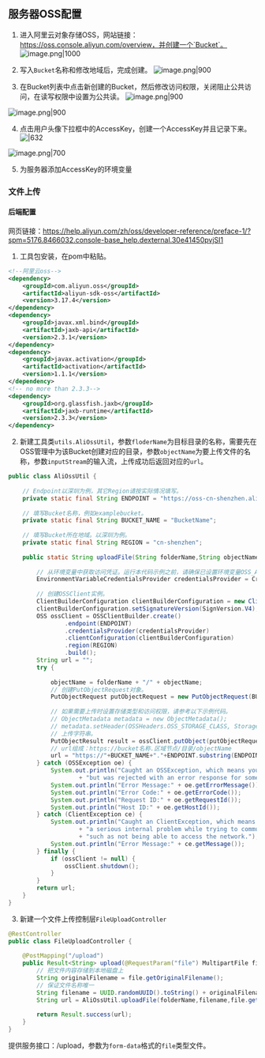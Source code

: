 ## 服务器OSS配置
1. 进入阿里云对象存储OSS，网站链接：https://oss.console.aliyun.com/overview，并创建一个`Bucket`。
![image.png|1000](https://cdn.jsdelivr.net/gh/xuezhaorong/Picgo//Source/fix-dir/picgo/picgo-clipboard-images/2025/03/03/20-02-50-5d8bab29a02ceccf46b531925820a27b-20250303200249-092087.png)

2. 写入`Bucket`名称和修改地域后，完成创建。
![image.png|900](https://cdn.jsdelivr.net/gh/xuezhaorong/Picgo//Source/fix-dir/picgo/picgo-clipboard-images/2025/03/03/20-04-11-f2ae9f360f1623681e9baded778e846e-20250303200411-60edea.png)

3. 在Bucket列表中点击新创建的Bucket，然后修改访问权限，关闭阻止公共访问，在读写权限中设置为公共读。
![image.png|900](https://cdn.jsdelivr.net/gh/xuezhaorong/Picgo//Source/fix-dir/picgo/picgo-clipboard-images/2025/03/03/20-09-36-f5b19005cf0a6a5a7f731515a87830db-20250303200935-e53a87.png)

![image.png|900](https://cdn.jsdelivr.net/gh/xuezhaorong/Picgo//Source/fix-dir/picgo/picgo-clipboard-images/2025/03/03/20-10-26-e73f2d2e8ec3c414977e1cf55e3a3562-20250303201026-0c39bd.png)

4. 点击用户头像下拉框中的AccessKey，创建一个AccessKey并且记录下来。
![|632](https://cdn.jsdelivr.net/gh/xuezhaorong/Picgo//Source/fix-dir/picgo/picgo-clipboard-images/2025/03/03/20-12-08-0f82becf2e291eb80a61d07c6f9daa28-20250303201207-1a73f2.png)

![image.png|700](https://cdn.jsdelivr.net/gh/xuezhaorong/Picgo//Source/fix-dir/picgo/picgo-clipboard-images/2025/03/03/20-14-10-d2eb7bcc8c7ca93f391a93f7aa80469c-20250303201410-eea0e5.png)

5. 为服务器添加AccessKey的环境变量
### 文件上传
#### 后端配置
网页链接：https://help.aliyun.com/zh/oss/developer-reference/preface-1/?spm=5176.8466032.console-base_help.dexternal.30e41450pvjSI1
1. 工具包安装，在pom中粘贴。
```xml
<!--阿里云oss-->  
<dependency>  
    <groupId>com.aliyun.oss</groupId>  
    <artifactId>aliyun-sdk-oss</artifactId>  
    <version>3.17.4</version>  
</dependency>  
<dependency>  
    <groupId>javax.xml.bind</groupId>  
    <artifactId>jaxb-api</artifactId>  
    <version>2.3.1</version>  
</dependency>  
<dependency>  
    <groupId>javax.activation</groupId>  
    <artifactId>activation</artifactId>  
    <version>1.1.1</version>  
</dependency>  
<!-- no more than 2.3.3-->  
<dependency>  
    <groupId>org.glassfish.jaxb</groupId>  
    <artifactId>jaxb-runtime</artifactId>  
    <version>2.3.3</version>  
</dependency>
```

2. 新建工具类`utils.AliOssUtil`，参数`floderName`为目标目录的名称，需要先在OSS管理中为该Bucket创建对应的目录，参数`objectName`为要上传文件的名称，参数`inputStream`的输入流，上传成功后返回对应的`url`。
```java
public class AliOssUtil {  
  
    // Endpoint以深圳为例，其它Region请按实际情况填写。  
    private static final String ENDPOINT = "https://oss-cn-shenzhen.aliyuncs.com";  
  
    // 填写Bucket名称，例如examplebucket。  
    private static final String BUCKET_NAME = "BucketName";  
  
    // 填写Bucket所在地域。以深圳为例。  
    private static final String REGION = "cn-shenzhen";  
  
    public static String uploadFile(String folderName,String objectName, InputStream inputStream) throws Exception {  
  
        // 从环境变量中获取访问凭证。运行本代码示例之前，请确保已设置环境变量OSS_ACCESS_KEY_ID和OSS_ACCESS_KEY_SECRET。  
        EnvironmentVariableCredentialsProvider credentialsProvider = CredentialsProviderFactory.newEnvironmentVariableCredentialsProvider();  
  
        // 创建OSSClient实例。  
        ClientBuilderConfiguration clientBuilderConfiguration = new ClientBuilderConfiguration();  
        clientBuilderConfiguration.setSignatureVersion(SignVersion.V4);  
        OSS ossClient = OSSClientBuilder.create()  
                .endpoint(ENDPOINT)  
                .credentialsProvider(credentialsProvider)  
                .clientConfiguration(clientBuilderConfiguration)  
                .region(REGION)  
                .build();  
        String url = "";  
        try {  
  
            objectName = folderName + "/" + objectName;  
            // 创建PutObjectRequest对象。  
            PutObjectRequest putObjectRequest = new PutObjectRequest(BUCKET_NAME, objectName, inputStream);  
  
            // 如果需要上传时设置存储类型和访问权限，请参考以下示例代码。  
            // ObjectMetadata metadata = new ObjectMetadata();  
            // metadata.setHeader(OSSHeaders.OSS_STORAGE_CLASS, StorageClass.Standard.toString());            // metadata.setObjectAcl(CannedAccessControlList.Private);            // putObjectRequest.setMetadata(metadata);  
            // 上传字符串。  
            PutObjectResult result = ossClient.putObject(putObjectRequest);  
            // url组成：https://bucket名称.区域节点/目录/objectName  
            url = "https://"+BUCKET_NAME+"."+ENDPOINT.substring(ENDPOINT.lastIndexOf("/")+1)+"/"+objectName;  
        } catch (OSSException oe) {  
            System.out.println("Caught an OSSException, which means your request made it to OSS, "  
                    + "but was rejected with an error response for some reason.");  
            System.out.println("Error Message:" + oe.getErrorMessage());  
            System.out.println("Error Code:" + oe.getErrorCode());  
            System.out.println("Request ID:" + oe.getRequestId());  
            System.out.println("Host ID:" + oe.getHostId());  
        } catch (ClientException ce) {  
            System.out.println("Caught an ClientException, which means the client encountered "  
                    + "a serious internal problem while trying to communicate with OSS, "  
                    + "such as not being able to access the network.");  
            System.out.println("Error Message:" + ce.getMessage());  
        } finally {  
            if (ossClient != null) {  
                ossClient.shutdown();  
            }  
        }  
        return url;  
    }  
}
```

3. 新建一个文件上传控制层`FileUploadController`
```java
@RestController  
public class FileUploadController {  
  
    @PostMapping("/upload")  
    public Result<String> upload(@RequestParam("file") MultipartFile file,@RequestParam("folderName") String folderName) throws Exception {  
        // 把文件内容存储到本地磁盘上  
        String originalFilename = file.getOriginalFilename();  
        // 保证文件名称唯一  
        String filename = UUID.randomUUID().toString() + originalFilename.substring(originalFilename.lastIndexOf("."));  
        String url = AliOssUtil.uploadFile(folderName,filename,file.getInputStream());  
  
        return Result.success(url);  
    }  
}
```

提供服务接口：/upload，参数为`form-data`格式的`file`类型文件。
